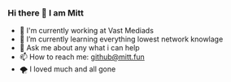 ### Hi there 👋 I am Mitt 
- 🔭 I'm currently working at Vast Mediads
- 🌱 I’m currently learning everything lowest network knowlage
- 💬 Ask me about any what i can help
- 📫 How to reach me: github@mitt.fun
- 🌪 I loved much and all gone

<!--
**MittWillson/MittWillson** is a ✨ _special_ ✨ repository because its `README.md` (this file) appears on your GitHub profile.

Here are some ideas to get you started:

- 🔭 I’m currently working on ...
- 🌱 I’m currently learning ...
- 👯 I’m looking to collaborate on ...
- 🤔 I’m looking for help with ...
- 💬 Ask me about ...
- 📫 How to reach me: ...
- 😄 Pronouns: ...
- ⚡ Fun fact: ...
-->

